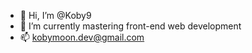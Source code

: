 - 👋 Hi, I’m @Koby9
- 🌱 I’m currently mastering front-end web development
- 📫 kobymoon.dev@gmail.com

<!---
Koby9/Koby9 is a ✨ special ✨ repository because its `README.md` (this file) appears on your GitHub profile.
You can click the Preview link to take a look at your changes.
--->
